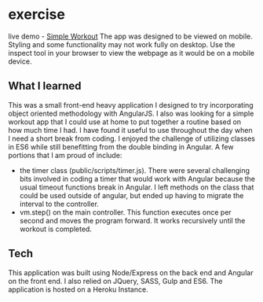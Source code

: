 # exercise

live demo - [Simple Workout](http://simple-workout.herokuapp.com/)
The app was designed to be viewed on mobile. Styling and some functionality may not work fully on desktop. Use the inspect tool in your browser to view the webpage as it would be on a mobile device. 

## What I learned

This was a small front-end heavy application I designed to try incorporating object oriented methodology with AngularJS. I also was looking for a simple workout app that I could use at home to put together a routine based on how much time I had. I have found it useful to use throughout the day when I need a short break from coding. I enjoyed the challenge of utilizing classes in ES6 while still benefitting from the double binding in Angular. A few portions that I am proud of include:

- the timer class (public/scripts/timer.js). There were several challenging bits involved in coding a timer that would work with Angular because the usual timeout functions break in Angular. I left methods on the class that could be used outside of angular, but ended up having to migrate the interval to the controller.
- vm.step() on the main controller. This function executes once per second and moves the program forward. It works recursively until the workout is completed.

## Tech

This application was built using Node/Express on the back end and Angular on the front end. I also relied on JQuery, SASS, Gulp and ES6. The application is hosted on a Heroku Instance.
